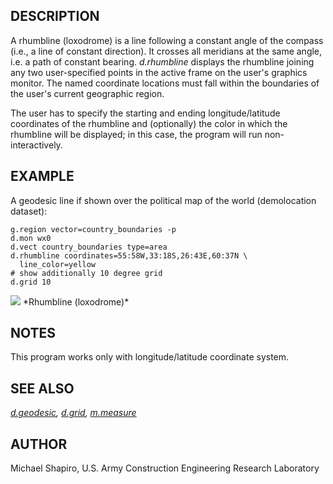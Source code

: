 ## DESCRIPTION

A rhumbline (loxodrome) is a line following a constant angle of the
compass (i.e., a line of constant direction). It crosses all meridians
at the same angle, i.e. a path of constant bearing. *d.rhumbline*
displays the rhumbline joining any two user-specified points in the
active frame on the user's graphics monitor. The named coordinate
locations must fall within the boundaries of the user's current
geographic region.

The user has to specify the starting and ending longitude/latitude
coordinates of the rhumbline and (optionally) the color in which the
rhumbline will be displayed; in this case, the program will run
non-interactively.

## EXAMPLE

A geodesic line if shown over the political map of the world
(demolocation dataset):

```shell
g.region vector=country_boundaries -p
d.mon wx0
d.vect country_boundaries type=area
d.rhumbline coordinates=55:58W,33:18S,26:43E,60:37N \
  line_color=yellow
# show additionally 10 degree grid
d.grid 10
```

<img src="d_rhumbline.png" data-border="1" />  
*Rhumbline (loxodrome)*

## NOTES

This program works only with longitude/latitude coordinate system.

## SEE ALSO

*[d.geodesic](d.geodesic.md), [d.grid](d.grid.md),
[m.measure](m.measure.md)*

## AUTHOR

Michael Shapiro, U.S. Army Construction Engineering Research Laboratory
